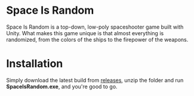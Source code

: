 # Space Is Random
Space Is Random is a top-down, low-poly spaceshooter game built with Unity. What makes this game unique is that almost everything is randomized, from the colors of the ships to the firepower of the weapons.

# Installation
Simply download the latest build from [releases](https://github.com/AdamBrodin/SpaceIsRandom/releases), unzip the folder and run **SpaceIsRandom.exe**, and you're good to go.
